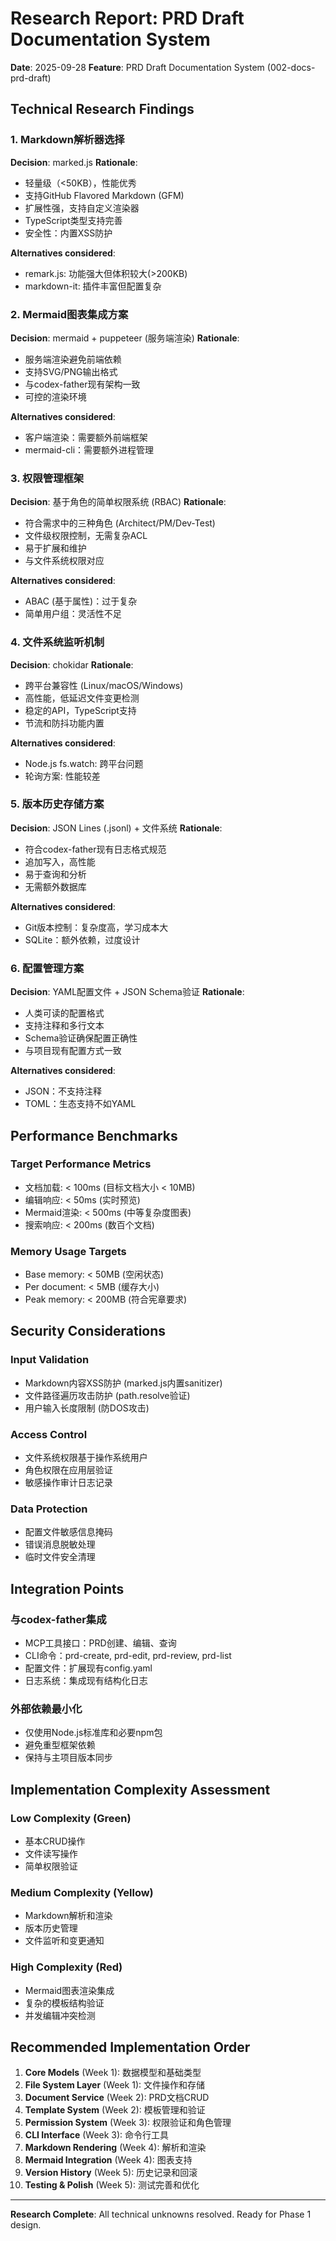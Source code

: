 # Research Report: PRD Draft Documentation System

**Date**: 2025-09-28 **Feature**: PRD Draft Documentation System
(002-docs-prd-draft)

## Technical Research Findings

### 1. Markdown解析器选择

**Decision**: marked.js **Rationale**:

- 轻量级（<50KB），性能优秀
- 支持GitHub Flavored Markdown (GFM)
- 扩展性强，支持自定义渲染器
- TypeScript类型支持完善
- 安全性：内置XSS防护

**Alternatives considered**:

- remark.js: 功能强大但体积较大(>200KB)
- markdown-it: 插件丰富但配置复杂

### 2. Mermaid图表集成方案

**Decision**: mermaid + puppeteer (服务端渲染) **Rationale**:

- 服务端渲染避免前端依赖
- 支持SVG/PNG输出格式
- 与codex-father现有架构一致
- 可控的渲染环境

**Alternatives considered**:

- 客户端渲染：需要额外前端框架
- mermaid-cli：需要额外进程管理

### 3. 权限管理框架

**Decision**: 基于角色的简单权限系统 (RBAC) **Rationale**:

- 符合需求中的三种角色 (Architect/PM/Dev-Test)
- 文件级权限控制，无需复杂ACL
- 易于扩展和维护
- 与文件系统权限对应

**Alternatives considered**:

- ABAC (基于属性)：过于复杂
- 简单用户组：灵活性不足

### 4. 文件系统监听机制

**Decision**: chokidar **Rationale**:

- 跨平台兼容性 (Linux/macOS/Windows)
- 高性能，低延迟文件变更检测
- 稳定的API，TypeScript支持
- 节流和防抖功能内置

**Alternatives considered**:

- Node.js fs.watch: 跨平台问题
- 轮询方案: 性能较差

### 5. 版本历史存储方案

**Decision**: JSON Lines (.jsonl) + 文件系统 **Rationale**:

- 符合codex-father现有日志格式规范
- 追加写入，高性能
- 易于查询和分析
- 无需额外数据库

**Alternatives considered**:

- Git版本控制：复杂度高，学习成本大
- SQLite：额外依赖，过度设计

### 6. 配置管理方案

**Decision**: YAML配置文件 + JSON Schema验证 **Rationale**:

- 人类可读的配置格式
- 支持注释和多行文本
- Schema验证确保配置正确性
- 与项目现有配置方式一致

**Alternatives considered**:

- JSON：不支持注释
- TOML：生态支持不如YAML

## Performance Benchmarks

### Target Performance Metrics

- 文档加载: < 100ms (目标文档大小 < 10MB)
- 编辑响应: < 50ms (实时预览)
- Mermaid渲染: < 500ms (中等复杂度图表)
- 搜索响应: < 200ms (数百个文档)

### Memory Usage Targets

- Base memory: < 50MB (空闲状态)
- Per document: < 5MB (缓存大小)
- Peak memory: < 200MB (符合宪章要求)

## Security Considerations

### Input Validation

- Markdown内容XSS防护 (marked.js内置sanitizer)
- 文件路径遍历攻击防护 (path.resolve验证)
- 用户输入长度限制 (防DOS攻击)

### Access Control

- 文件系统权限基于操作系统用户
- 角色权限在应用层验证
- 敏感操作审计日志记录

### Data Protection

- 配置文件敏感信息掩码
- 错误消息脱敏处理
- 临时文件安全清理

## Integration Points

### 与codex-father集成

- MCP工具接口：PRD创建、编辑、查询
- CLI命令：prd-create, prd-edit, prd-review, prd-list
- 配置文件：扩展现有config.yaml
- 日志系统：集成现有结构化日志

### 外部依赖最小化

- 仅使用Node.js标准库和必要npm包
- 避免重型框架依赖
- 保持与主项目版本同步

## Implementation Complexity Assessment

### Low Complexity (Green)

- 基本CRUD操作
- 文件读写操作
- 简单权限验证

### Medium Complexity (Yellow)

- Markdown解析和渲染
- 版本历史管理
- 文件监听和变更通知

### High Complexity (Red)

- Mermaid图表渲染集成
- 复杂的模板结构验证
- 并发编辑冲突检测

## Recommended Implementation Order

1. **Core Models** (Week 1): 数据模型和基础类型
2. **File System Layer** (Week 1): 文件操作和存储
3. **Document Service** (Week 2): PRD文档CRUD
4. **Template System** (Week 2): 模板管理和验证
5. **Permission System** (Week 3): 权限验证和角色管理
6. **CLI Interface** (Week 3): 命令行工具
7. **Markdown Rendering** (Week 4): 解析和渲染
8. **Mermaid Integration** (Week 4): 图表支持
9. **Version History** (Week 5): 历史记录和回滚
10. **Testing & Polish** (Week 5): 测试完善和优化

---

**Research Complete**: All technical unknowns resolved. Ready for Phase 1
design.
